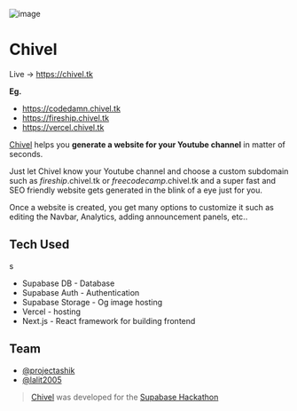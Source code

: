 ![image](https://user-images.githubusercontent.com/69138026/145726209-93bbe46b-7a45-4783-b65a-6ee2d3b7261c.png)

# Chivel

Live → https://chivel.tk

**Eg.**
- https://codedamn.chivel.tk
- https://fireship.chivel.tk
- https://vercel.chivel.tk

[Chivel](https://chivel.tk/) helps you **generate a website for your Youtube channel** in matter of seconds. 

Just let Chivel know your Youtube channel and choose a custom subdomain such as *fireship*.chivel.tk or *freecodecamp*.chivel.tk and a super fast and SEO friendly website gets generated in the blink of a eye just for you.

Once a website is created, you get many options to customize it such as editing the Navbar, Analytics, adding announcement panels, etc.. 

## Tech Used
s
- Supabase DB - Database
- Supabase Auth - Authentication
- Supabase Storage - Og image hosting
- Vercel - hosting
- Next.js - React framework for building frontend


## Team

- [@projectashik](https://github.com/projectashik/)
- [@lalit2005](https://github.com/lalit2005/)

> [Chivel](https://chivel.tk) was developed for the [Supabase Hackathon](https://supabase.com/blog/2021/12/03/supabase-holiday-hackdays-hackathon)
